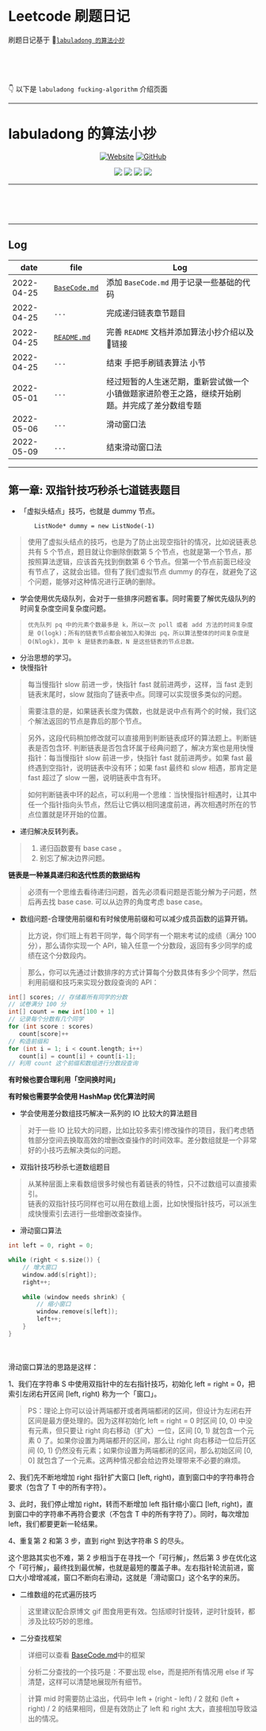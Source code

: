 # Leetcode 刷题日记

刷题日记基于 🔗[`labuladong 的算法小抄`](https://github.com/labuladong/fucking-algorithm)  
  
<br/>
<br/>
<br/>

👇 以下是 `labuladong fucking-algorithm` 介绍页面  

---

# labuladong 的算法小抄

<p align='center'>
<a href="https://labuladong.github.io/algo" target="_blank"><img alt="Website" src="https://img.shields.io/website?label=%E5%9C%A8%E7%BA%BF%E7%94%B5%E5%AD%90%E4%B9%A6&style=flat-square&down_color=blue&down_message=%E7%82%B9%E8%BF%99%E9%87%8C&up_color=blue&up_message=%E7%82%B9%E8%BF%99%E9%87%8C&url=https%3A%2F%2Flabuladong.gitee.io%2Falgo&logo=Gitea"></a>
<a href="https://github.com/labuladong/fucking-algorithm" target="_blank"><img alt="GitHub" src="https://img.shields.io/github/stars/labuladong/fucking-algorithm?label=Stars&style=flat-square&logo=GitHub"></a>
</p>

<p align='center'>
<a href="https://www.github.com/labuladong" target="_blank"><img src="https://img.shields.io/badge/作者-@labuladong-000000.svg?style=flat-square&logo=GitHub"></a>
<a href="https://www.zhihu.com/people/labuladong" target="_blank"><img src="https://img.shields.io/badge/%E7%9F%A5%E4%B9%8E-@labuladong-000000.svg?style=flat-square&logo=Zhihu"></a>
<a href="https://i.loli.net/2020/10/10/MhRTyUKfXZOlQYN.jpg" target="_blank"><img src="https://img.shields.io/badge/公众号-@labuladong-000000.svg?style=flat-square&logo=WeChat"></a>
<a href="https://space.bilibili.com/14089380" target="_blank"><img src="https://img.shields.io/badge/B站-@labuladong-000000.svg?style=flat-square&logo=Bilibili"></a>
</p>

---
<br/>
<br/>
<br/>


---


## Log

| date | file | Log|
| ---- | ---- | ----|
| 2022-04-25 | [`BaseCode.md`](./BaseCode.md) | 添加 `BaseCode.md` 用于记录一些基础的代码 |
| 2022-04-25 | `...` | 完成递归链表章节题目 |
| 2022-04-25 | [`README.md`](./README.md) | 完善 `README` 文档并添加算法小抄介绍以及🔗链接 |
| 2022-04-25 | `...` | 结束 手把手刷链表算法 小节 |
| 2022-05-01 | `...` | 经过短暂的人生迷茫期，重新尝试做一个小镇做题家进阶卷王之路，继续开始刷题。并完成了差分数组专题 |
| 2022-05-06 | `...` | 滑动窗口法 |
| 2022-05-09 | `...` | 结束滑动窗口法 |







---

## 第一章: 双指针技巧秒杀七道链表题目
  
  * 「虚拟头结点」技巧，也就是 dummy 节点。

    ```
        ListNode* dummy = new ListNode(-1)
    ```
> 使用了虚拟头结点的技巧，也是为了防止出现空指针的情况，比如说链表总共有 5 个节点，题目就让你删除倒数第 5 个节点，也就是第一个节点，那按照算法逻辑，应该首先找到倒数第 6 个节点。但第一个节点前面已经没有节点了，这就会出错。但有了我们虚拟节点 dummy 的存在，就避免了这个问题，能够对这种情况进行正确的删除。


  *  学会使用优先级队列，会对于一些排序问题省事。同时需要了解优先级队列的时间复杂度空间复杂度问题。  
> `优先队列 pq 中的元素个数最多是 k，所以一次 poll 或者 add 方法的时间复杂度是 O(logk)；所有的链表节点都会被加入和弹出 pq，所以算法整体的时间复杂度是 O(Nlogk)，其中 k 是链表的条数，N 是这些链表的节点总数。`

  * 分治思想的学习。
  * 快慢指针

> 每当慢指针 slow 前进一步，快指针 fast 就前进两步，这样，当 fast 走到链表末尾时，slow 就指向了链表中点。同理可以实现很多类似的问题。  

> 需要注意的是，如果链表长度为偶数，也就是说中点有两个的时候，我们这个解法返回的节点是靠后的那个节点。

> 另外，这段代码稍加修改就可以直接用到判断链表成环的算法题上。判断链表是否包含环. 判断链表是否包含环属于经典问题了，解决方案也是用快慢指针：每当慢指针 slow 前进一步，快指针 fast 就前进两步。如果 fast 最终遇到空指针，说明链表中没有环；如果 fast 最终和 slow 相遇，那肯定是 fast 超过了 slow 一圈，说明链表中含有环。

> 如何判断链表中环的起点，可以利用一个思维：当快慢指针相遇时，让其中任一个指针指向头节点，然后让它俩以相同速度前进，再次相遇时所在的节点位置就是环开始的位置。
  
* 递归解决反转列表。
> 1. 递归函数要有 base case 。
> 2. 别忘了解决边界问题。

**链表是一种兼具递归和迭代性质的数据结构**
> 必须有一个思维去看待递归问题，首先必须看问题是否能分解为子问题，然后再去找 base case. 可以从边界的角度考虑 base case。

* 数组问题-合理使用前缀和有时候使用前缀和可以减少成员函数的运算开销。
> 比方说，你们班上有若干同学，每个同学有一个期末考试的成绩（满分 100 分），那么请你实现一个 API，输入任意一个分数段，返回有多少同学的成绩在这个分数段内。

> 那么，你可以先通过计数排序的方式计算每个分数具体有多少个同学，然后利用前缀和技巧来实现分数段查询的 API：
 ```cpp
 int[] scores; // 存储着所有同学的分数
// 试卷满分 100 分
int[] count = new int[100 + 1]
// 记录每个分数有几个同学
for (int score : scores)
    count[score]++
// 构造前缀和
for (int i = 1; i < count.length; i++)
    count[i] = count[i] + count[i-1];
// 利用 count 这个前缀和数组进行分数段查询
```

**有时候也要合理利用「空间换时间」**  

**有时候也需要学会使用 HashMap 优化算法时间** 

* 学会使用差分数组技巧解决一系列的 IO 比较大的算法题目
> 对于一些 IO 比较大的问题，比如比较多索引修改操作的项目，我们考虑牺牲部分空间去换取高效的增删改查操作的时间效率。差分数组就是一个非常好的小技巧去解决类似的问题。

* 双指针技巧秒杀七道数组题目
> 从某种层面上来看数组很多时候也有着链表的特性，只不过数组可以直接索引。  
> 链表的双指针技巧同样也可以用在数组上面，比如快慢指针技巧，可以派生成快慢索引去进行一些增删改查操作。

* 滑动窗口算法
```cpp
int left = 0, right = 0;

while (right < s.size()) {
    // 增大窗口
    window.add(s[right]);
    right++;
    
    while (window needs shrink) {
        // 缩小窗口
        window.remove(s[left]);
        left++;
    }
}
```
<br/>
<br/>
滑动窗口算法的思路是这样：  

1、我们在字符串 S 中使用双指针中的左右指针技巧，初始化 left = right = 0，把索引左闭右开区间 [left, right) 称为一个「窗口」。

> PS：理论上你可以设计两端都开或者两端都闭的区间，但设计为左闭右开区间是最方便处理的。因为这样初始化 left = right = 0 时区间 [0, 0) 中没有元素，但只要让 right 向右移动（扩大）一位，区间 [0, 1) 就包含一个元素 0 了。如果你设置为两端都开的区间，那么让 right 向右移动一位后开区间 (0, 1) 仍然没有元素；如果你设置为两端都闭的区间，那么初始区间 [0, 0] 就包含了一个元素。这两种情况都会给边界处理带来不必要的麻烦。

2、我们先不断地增加 right 指针扩大窗口 [left, right)，直到窗口中的字符串符合要求（包含了 T 中的所有字符）。

3、此时，我们停止增加 right，转而不断增加 left 指针缩小窗口 [left, right)，直到窗口中的字符串不再符合要求（不包含 T 中的所有字符了）。同时，每次增加 left，我们都要更新一轮结果。

4、重复第 2 和第 3 步，直到 right 到达字符串 S 的尽头。

这个思路其实也不难，第 2 步相当于在寻找一个「可行解」，然后第 3 步在优化这个「可行解」，最终找到最优解，也就是最短的覆盖子串。左右指针轮流前进，窗口大小增增减减，窗口不断向右滑动，这就是「滑动窗口」这个名字的来历。



* 二维数组的花式遍历技巧
> 这里建议配合原博文 gif 图食用更有效。包括顺时针旋转，逆时针旋转，都涉及比较巧妙的思维。
  
* 二分查找框架
> 详细可以查看 [BaseCode.md](./BaseCode.md)中的框架  

> 分析二分查找的一个技巧是：不要出现 else，而是把所有情况用 else if 写清楚，这样可以清楚地展现所有细节。  

> 计算 mid 时需要防止溢出，代码中 left + (right - left) / 2 就和 (left + right) / 2 的结果相同，但是有效防止了 left 和 right 太大，直接相加导致溢出的情况。

